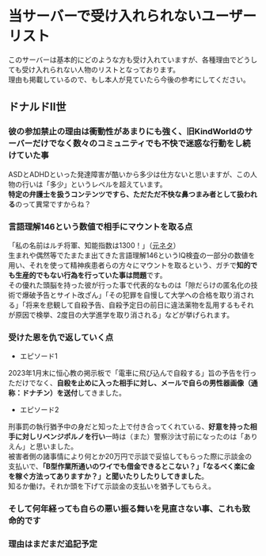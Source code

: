 # 当サーバーで受け入れられないユーザーリスト
<p>このサーバーは基本的にどのような方も受け入れていますが、各種理由でどうしても受け入れられない人物のリストとなっております。<br>
理由も掲載しているので、もし本人が見ていたら今後の参考にしてください。</p>

## ドナルドII世
### 彼の参加禁止の理由は衝動性があまりにも強く、旧KindWorldのサーバーだけでなく数々のコミュニティでも不快で迷惑な行動をし続けていた事

ASDとADHDといった発達障害が酷いから多少は仕方ないと思いますが、この人物の行いは「多少」というレベルを超えています。<br>
**特定の弁護士を扱うコンテンツですら、ただただ不快な鼻つまみ者として扱われる**のって異常ですからね？

### 言語理解146という数値で相手にマウントを取る点

「私の名前はルチ将軍、知能指数は1300！」（[元ネタ](https://dic.pixiv.net/a/%E3%83%AB%E3%83%81%E5%B0%86%E8%BB%8D)） <br>
生まれや偶然等でたまたま出てきた言語理解146というIQ検査の一部分の数値を用い、それを使って精神疾患者らの方々にマウントを取るという、ガチで**知的でも生産的でもない行為を行っていた事は問題**です。<br>
その優れた頭脳を持った彼が行った事で代表的なものは「隙だらけの匿名化の技術で爆破予告とサイト改ざん」「その犯罪を自慢して大学への合格を取り消される」「将来を悲観して自殺予告、自殺予定日の前日に違法薬物を乱用するもそれが原因で検挙、2度目の大学進学を取り消される」などが挙げられます。<br>

### 受けた恩を仇で返していく点

- エピソード1

2023年1月末に恒心教の掲示板で「電車に飛び込んで自殺する」旨の予告を行っただけでなく、**自殺を止めに入った相手に対し、メールで自らの男性器画像（通称：ドナチン）を送付**してきました。

- エピソード2

刑事罰の執行猶予中の身だと知った上で付き合ってくれている、**好意を持った相手に対しリベンジポルノを行い**一時は（また）警察沙汰寸前になったのは「ありえん」と思いました。<br>
被害者側の諸事情により何とか20万円で示談で妥協してもらった際に示談金の支払いで、**「B型作業所通いのワイでも借金できるとこない？」「なるべく楽に金を稼ぐ方法ってありますか？」と聞いたりしたりしてきました**。<br>
知るか働け。それか頭を下げて示談金の支払いを猶予してもらえ。<br>

### そして何年経っても自らの悪い振る舞いを見直さない事、これも致命的です

### 理由はまだまだ追記予定
